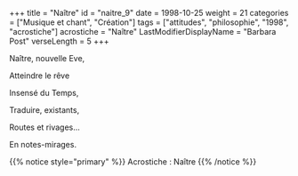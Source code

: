 +++
title = "Naître"
id = "naitre_9"
date = 1998-10-25
weight = 21
categories = ["Musique et chant", "Création"]
tags = ["attitudes", "philosophie", "1998", "acrostiche"]
acrostiche = "Naître"
LastModifierDisplayName = "Barbara Post"
verseLength = 5
+++

Naître, nouvelle Eve,

Atteindre le rêve

Insensé du Temps,

Traduire, existants,

Routes et rivages...

En notes-mirages.

{{% notice style="primary" %}}
Acrostiche : Naître
{{% /notice %}}
